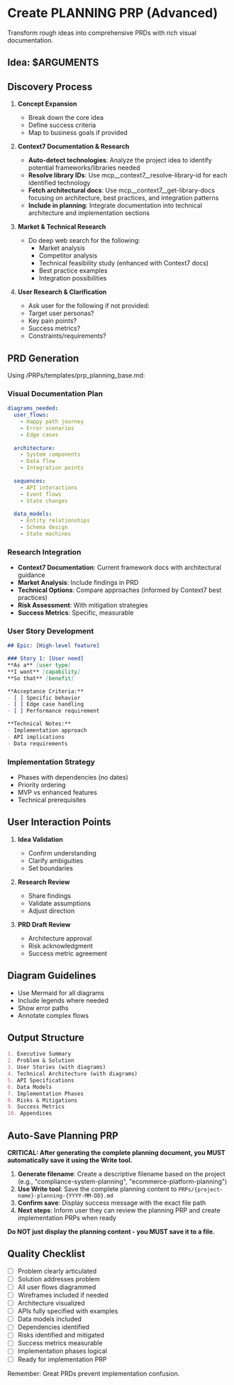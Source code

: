 # Create PLANNING PRP (Advanced)

Transform rough ideas into comprehensive PRDs with rich visual documentation.

## Idea: $ARGUMENTS

## Discovery Process

1. **Concept Expansion**
   - Break down the core idea
   - Define success criteria
   - Map to business goals if provided

2. **Context7 Documentation & Research**
   - **Auto-detect technologies**: Analyze the project idea to identify potential frameworks/libraries needed
   - **Resolve library IDs**: Use mcp__context7__resolve-library-id for each identified technology
   - **Fetch architectural docs**: Use mcp__context7__get-library-docs focusing on architecture, best practices, and integration patterns
   - **Include in planning**: Integrate documentation into technical architecture and implementation sections

3. **Market & Technical Research**
   - Do deep web search for the following:
     - Market analysis
     - Competitor analysis
     - Technical feasibility study (enhanced with Context7 docs)
     - Best practice examples
     - Integration possibilities

4. **User Research & Clarification**
     - Ask user for the following if not provided:
     - Target user personas?
     - Key pain points?
     - Success metrics?
     - Constraints/requirements?

## PRD Generation

Using /PRPs/templates/prp_planning_base.md:

### Visual Documentation Plan
```yaml
diagrams_needed:
  user_flows:
    - Happy path journey
    - Error scenarios
    - Edge cases
  
  architecture:
    - System components
    - Data flow
    - Integration points
  
  sequences:
    - API interactions
    - Event flows
    - State changes
  
  data_models:
    - Entity relationships
    - Schema design
    - State machines
```

### Research Integration
- **Context7 Documentation**: Current framework docs with architectural guidance
- **Market Analysis**: Include findings in PRD
- **Technical Options**: Compare approaches (informed by Context7 best practices)
- **Risk Assessment**: With mitigation strategies
- **Success Metrics**: Specific, measurable

### User Story Development
```markdown
## Epic: [High-level feature]

### Story 1: [User need]
**As a** [user type]
**I want** [capability]
**So that** [benefit]

**Acceptance Criteria:**
- [ ] Specific behavior
- [ ] Edge case handling
- [ ] Performance requirement

**Technical Notes:**
- Implementation approach
- API implications
- Data requirements
```

### Implementation Strategy
- Phases with dependencies (no dates)
- Priority ordering
- MVP vs enhanced features
- Technical prerequisites

## User Interaction Points

1. **Idea Validation**
   - Confirm understanding
   - Clarify ambiguities
   - Set boundaries

2. **Research Review**
   - Share findings
   - Validate assumptions
   - Adjust direction

3. **PRD Draft Review**
   - Architecture approval
   - Risk acknowledgment
   - Success metric agreement

## Diagram Guidelines
- Use Mermaid for all diagrams
- Include legends where needed
- Show error paths
- Annotate complex flows

## Output Structure
```markdown
1. Executive Summary
2. Problem & Solution
3. User Stories (with diagrams)
4. Technical Architecture (with diagrams)
5. API Specifications
6. Data Models
7. Implementation Phases
8. Risks & Mitigations
9. Success Metrics
10. Appendices
```

## Auto-Save Planning PRP

**CRITICAL: After generating the complete planning document, you MUST automatically save it using the Write tool.**

1. **Generate filename**: Create a descriptive filename based on the project (e.g., "compliance-system-planning", "ecommerce-platform-planning")
2. **Use Write tool**: Save the complete planning content to `PRPs/{project-name}-planning-{YYYY-MM-DD}.md`
3. **Confirm save**: Display success message with the exact file path
4. **Next steps**: Inform user they can review the planning PRP and create implementation PRPs when ready

**Do NOT just display the planning content - you MUST save it to a file.**

## Quality Checklist
- [ ] Problem clearly articulated
- [ ] Solution addresses problem
- [ ] All user flows diagrammed
- [ ] Wireframes included if needed
- [ ] Architecture visualized
- [ ] APIs fully specified with examples
- [ ] Data models included
- [ ] Dependencies identified
- [ ] Risks identified and mitigated
- [ ] Success metrics measurable
- [ ] Implementation phases logical
- [ ] Ready for implementation PRP

Remember: Great PRDs prevent implementation confusion.
